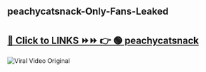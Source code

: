 
 ## peachycatsnack-Only-Fans-Leaked

# <h2><a href="https://clipsfans.com/peachycatsnack&ref=git">🔗 Click to LINKS ⏩⏩ 👉 🟢 peachycatsnack </a></h2>

<a href="https://clipsfans.com/peachycatsnack&ref=git" rel="nofollow" data-target="animated-image.originalLink"><img src="https://i.ibb.co.com/xMMVF88/686577567.gif" alt="Viral Video Original" style="max-width: 100%; display: inline-block;" data-target="animated-image.originalImage"></a>
